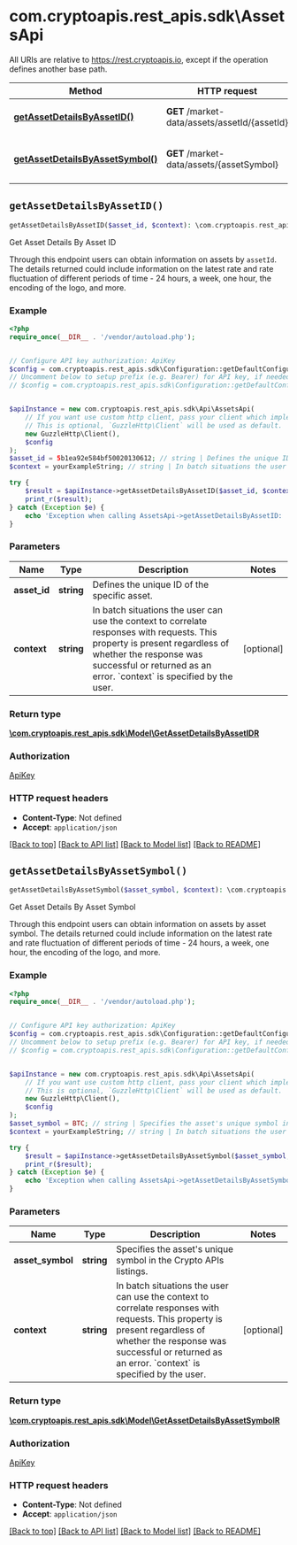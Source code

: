 # com.cryptoapis.rest_apis.sdk\AssetsApi

All URIs are relative to https://rest.cryptoapis.io, except if the operation defines another base path.

| Method | HTTP request | Description |
| ------------- | ------------- | ------------- |
| [**getAssetDetailsByAssetID()**](AssetsApi.md#getAssetDetailsByAssetID) | **GET** /market-data/assets/assetId/{assetId} | Get Asset Details By Asset ID |
| [**getAssetDetailsByAssetSymbol()**](AssetsApi.md#getAssetDetailsByAssetSymbol) | **GET** /market-data/assets/{assetSymbol} | Get Asset Details By Asset Symbol |


## `getAssetDetailsByAssetID()`

```php
getAssetDetailsByAssetID($asset_id, $context): \com.cryptoapis.rest_apis.sdk\Model\GetAssetDetailsByAssetIDR
```

Get Asset Details By Asset ID

Through this endpoint users can obtain information on assets by `assetId`.    The details returned could include information on the latest rate and rate fluctuation of different periods of time - 24 hours, a week, one hour, the encoding of the logo, and more.

### Example

```php
<?php
require_once(__DIR__ . '/vendor/autoload.php');


// Configure API key authorization: ApiKey
$config = com.cryptoapis.rest_apis.sdk\Configuration::getDefaultConfiguration()->setApiKey('x-api-key', 'YOUR_API_KEY');
// Uncomment below to setup prefix (e.g. Bearer) for API key, if needed
// $config = com.cryptoapis.rest_apis.sdk\Configuration::getDefaultConfiguration()->setApiKeyPrefix('x-api-key', 'Bearer');


$apiInstance = new com.cryptoapis.rest_apis.sdk\Api\AssetsApi(
    // If you want use custom http client, pass your client which implements `GuzzleHttp\ClientInterface`.
    // This is optional, `GuzzleHttp\Client` will be used as default.
    new GuzzleHttp\Client(),
    $config
);
$asset_id = 5b1ea92e584bf50020130612; // string | Defines the unique ID of the specific asset.
$context = yourExampleString; // string | In batch situations the user can use the context to correlate responses with requests. This property is present regardless of whether the response was successful or returned as an error. `context` is specified by the user.

try {
    $result = $apiInstance->getAssetDetailsByAssetID($asset_id, $context);
    print_r($result);
} catch (Exception $e) {
    echo 'Exception when calling AssetsApi->getAssetDetailsByAssetID: ', $e->getMessage(), PHP_EOL;
}
```

### Parameters

| Name | Type | Description  | Notes |
| ------------- | ------------- | ------------- | ------------- |
| **asset_id** | **string**| Defines the unique ID of the specific asset. | |
| **context** | **string**| In batch situations the user can use the context to correlate responses with requests. This property is present regardless of whether the response was successful or returned as an error. &#x60;context&#x60; is specified by the user. | [optional] |

### Return type

[**\com.cryptoapis.rest_apis.sdk\Model\GetAssetDetailsByAssetIDR**](../Model/GetAssetDetailsByAssetIDR.md)

### Authorization

[ApiKey](../../README.md#ApiKey)

### HTTP request headers

- **Content-Type**: Not defined
- **Accept**: `application/json`

[[Back to top]](#) [[Back to API list]](../../README.md#endpoints)
[[Back to Model list]](../../README.md#models)
[[Back to README]](../../README.md)

## `getAssetDetailsByAssetSymbol()`

```php
getAssetDetailsByAssetSymbol($asset_symbol, $context): \com.cryptoapis.rest_apis.sdk\Model\GetAssetDetailsByAssetSymbolR
```

Get Asset Details By Asset Symbol

Through this endpoint users can obtain information on assets by asset symbol.    The details returned could include information on the latest rate and rate fluctuation of different periods of time - 24 hours, a week, one hour, the encoding of the logo, and more.

### Example

```php
<?php
require_once(__DIR__ . '/vendor/autoload.php');


// Configure API key authorization: ApiKey
$config = com.cryptoapis.rest_apis.sdk\Configuration::getDefaultConfiguration()->setApiKey('x-api-key', 'YOUR_API_KEY');
// Uncomment below to setup prefix (e.g. Bearer) for API key, if needed
// $config = com.cryptoapis.rest_apis.sdk\Configuration::getDefaultConfiguration()->setApiKeyPrefix('x-api-key', 'Bearer');


$apiInstance = new com.cryptoapis.rest_apis.sdk\Api\AssetsApi(
    // If you want use custom http client, pass your client which implements `GuzzleHttp\ClientInterface`.
    // This is optional, `GuzzleHttp\Client` will be used as default.
    new GuzzleHttp\Client(),
    $config
);
$asset_symbol = BTC; // string | Specifies the asset's unique symbol in the Crypto APIs listings.
$context = yourExampleString; // string | In batch situations the user can use the context to correlate responses with requests. This property is present regardless of whether the response was successful or returned as an error. `context` is specified by the user.

try {
    $result = $apiInstance->getAssetDetailsByAssetSymbol($asset_symbol, $context);
    print_r($result);
} catch (Exception $e) {
    echo 'Exception when calling AssetsApi->getAssetDetailsByAssetSymbol: ', $e->getMessage(), PHP_EOL;
}
```

### Parameters

| Name | Type | Description  | Notes |
| ------------- | ------------- | ------------- | ------------- |
| **asset_symbol** | **string**| Specifies the asset&#39;s unique symbol in the Crypto APIs listings. | |
| **context** | **string**| In batch situations the user can use the context to correlate responses with requests. This property is present regardless of whether the response was successful or returned as an error. &#x60;context&#x60; is specified by the user. | [optional] |

### Return type

[**\com.cryptoapis.rest_apis.sdk\Model\GetAssetDetailsByAssetSymbolR**](../Model/GetAssetDetailsByAssetSymbolR.md)

### Authorization

[ApiKey](../../README.md#ApiKey)

### HTTP request headers

- **Content-Type**: Not defined
- **Accept**: `application/json`

[[Back to top]](#) [[Back to API list]](../../README.md#endpoints)
[[Back to Model list]](../../README.md#models)
[[Back to README]](../../README.md)
